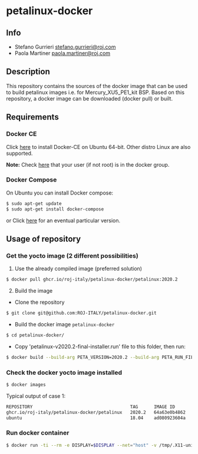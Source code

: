 # petalinux-docker

## Info
* Stefano Gurrieri <stefano.gurrieri@roj.com>
* Paola Martiner <paola.martiner@roj.com>

## Description
This repository contains the sources of the docker image that can be used to build petalinux images i.e. for Mercury_XU5_PE1_kit BSP. Based on this repository, a docker image can be downloaded (docker pull) or built.

## Requirements

### Docker CE
Click [here](https://docs.docker.com/install/linux/docker-ce/ubuntu/) to install Docker-CE on Ubuntu 64-bit. Other distro Linux are also supported.

**Note:** Check [here](https://docs.docker.com/install/linux/linux-postinstall/) that your user (if not root) is in the docker group.

### Docker Compose
On Ubuntu you can install Docker compose:
```sh
$ sudo apt-get update
$ sudo apt-get install docker-compose
```

or Click [here](https://docs.docker.com/compose/install/) for an eventual particular version.

## Usage of repository

### Get the yocto image (2 different possibilities)
1. Use the already compiled image (preferred solution)
```sh
$ docker pull ghcr.io/roj-italy/petalinux-docker/petalinux:2020.2
```

2. Build the image
- Clone the repository
```sh
$ git clone git@github.com:ROJ-ITALY/petalinux-docker.git
```

- Build the docker image `petalinux-docker`

```sh
$ cd petalinux-docker/
```
- Copy 'petalinux-v2020.2-final-installer.run' file to this folder, then run:
```sh
$ docker build --build-arg PETA_VERSION=2020.2 --build-arg PETA_RUN_FILE=petalinux-v2020.2-final-installer.run -t petalinux:2020.2 .
```

### Check the docker yocto image installed
```sh
$ docker images
```
Typical output of case 1:

```sh
REPOSITORY                                     TAG      IMAGE ID       CREATED         SIZE
ghcr.io/roj-italy/petalinux-docker/petalinux   2020.2   64a63e0b4862   4 hours ago     12.9GB
ubuntu                                         18.04    ad080923604a   9 days ago      63.1MB
```

### Run docker container

```sh
$ docker run -ti --rm -e DISPLAY=$DISPLAY --net="host" -v /tmp/.X11-unix:/tmp/.X11-unix -v $HOME/enclustra/2020.2:/home/vivado/project ghcr.io/roj-italy/petalinux-docker/petalinux:2020.2 /bin/bash
```
